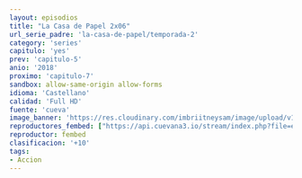 ```yaml
---
layout: episodios
title: "La Casa de Papel 2x06"
url_serie_padre: 'la-casa-de-papel/temporada-2'
category: 'series'
capitulo: 'yes'
prev: 'capitulo-5'
anio: '2018'
proximo: 'capitulo-7'
sandbox: allow-same-origin allow-forms
idioma: 'Castellano'
calidad: 'Full HD'
fuente: 'cueva'
image_banner: 'https://res.cloudinary.com/imbriitneysam/image/upload/v1546638641/casa-2-banner-min.jpg'
reproductores_fembed: ["https://api.cuevana3.io/stream/index.php?file=ek5lbm9xYWNrS0xYMTZLa2xNbkdvY3ZTb3BtZng4TGp6ZFpobGFMUGtPSFQxYWFYWU1QUDFORGNwcVpnbEplc2xaTnJZSlRTMGViVTBxZGdsdEhPb3RqWGFXWnBtcFNsbHNKMmM0YTJ3THVvd29aaVpjR21vNXJDaFhlSndaV2gwZE5uVmFuRHpkekkwbmVYcHNiR3JaV1lhMlZwbTVla21KZHlvcUxWMWRMWTNLT1hjTlhHNWMzSQ","Castellano","https://jplayer.club/v/xw681i547mezpy3","Castellano","https://www.seriemega.site/v/d25lrhxjj3kjx5e","Subtitulado"]
reproductor: fembed
clasificacion: '+10'
tags:
- Accion
---
```












